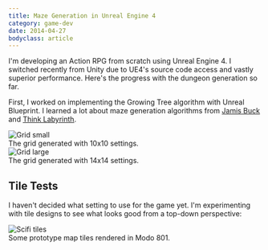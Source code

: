 ```yaml
---
title: Maze Generation in Unreal Engine 4
category: game-dev
date: 2014-04-27
bodyclass: article
---
```


I'm developing an Action RPG from scratch using Unreal Engine 4. I switched recently from Unity due to UE4's source code access and vastly superior performance. Here's the progress with the dungeon generation so far.

First, I worked on implementing the Growing Tree algorithm with Unreal Blueprint. I learned a lot about maze generation algorithms from [Jamis Buck](http://weblog.jamisbuck.org/2011/2/7/maze-generation-algorithm-recap) and [Think Labyrinth](http://www.astrolog.org/labyrnth/algrithm.htm).

<div class='figure max'>
  <img src="../assets/images/arpg/grid-small.png" alt="Grid small" />
  <div class='figcaption'>The grid generated with 10x10 settings.</div>
</div>

<div class='figure max'>
  <img src="../assets/images/arpg/grid-large.png" alt="Grid large" />
  <div class='figcaption'>The grid generated with 14x14 settings.</div>
</div>

## Tile Tests

I haven't decided what setting to use for the game yet. I'm experimenting with tile designs to see what looks good from a top-down perspective:

<div class='figure max'>
  <img src="../assets/images/arpg/scifi-tiles.jpg" alt="Scifi tiles" />
  <div class='figcaption'>Some prototype map tiles rendered in Modo 801.</div>
</div>
